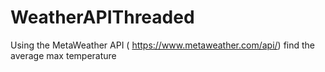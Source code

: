 # WeatherAPIThreaded
Using the MetaWeather API ( https://www.metaweather.com/api/) find the average max temperature
